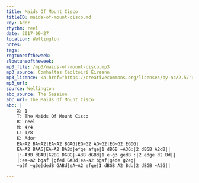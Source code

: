 ```yaml
---
title: Maids Of Mount Cisco
titleID: maids-of-mount-cisco.md
key: Ador
rhythm: reel
date: 2017-09-27
location: Wellington 
notes:
tags: 
regtuneoftheweek:
slowtuneoftheweek:
mp3_file: /mp3/maids-of-mount-cisco.mp3
mp3_source: Comhaltas Ceoltóirí Éireann
mp3_licence: <a href="https://creativecommons.org/licenses/by-nc/2.5/">CC-BY-NC-2.5</a>
mp3_url: 
source: Wellington
abc_source: The Session
abc_url: The Maids Of Mount Cisco
abc: |
    X: 1
    T: The Maids Of Mount Cisco
    R: reel
    M: 4/4
    L: 1/8
    K: Ador
    EA~A2 BA~A2|EA~A2 BGAG|EG~G2 AG~G2|EG~G2 EGDG|
    EA~A2 BAAG|EA~A2 BABd|efge afge|1 dBGB ~A3G:|2 dBGB A2dB||
    |:~A3B dBAB|G2BG DGBG|~A3B dGBd|1 e~g3 gedB :|2 edge d2 Bd||
    |:ea~a2 bgaf |gfed GABd|ea~a2 bgaf|gede g2eg|
    ~a3f ~g3e|dedB GABd|eA~A2 efge|1 dBGB A2 Bd:|2 dBGB ~A3G||

---
```

